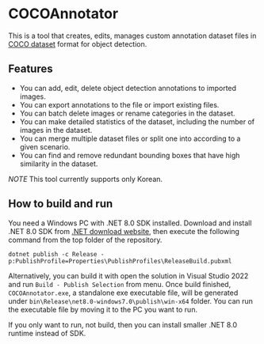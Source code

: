 # COCOAnnotator

This is a tool that creates, edits, manages custom annotation dataset files in [COCO dataset](https://cocodataset.org/#home) format for object detection.

## Features

* You can add, edit, delete object detection annotations to imported images.
* You can export annotations to the file or import existing files.
* You can batch delete images or rename categories in the dataset.
* You can make detailed statistics of the dataset, including the number of images in the dataset.
* You can merge multiple dataset files or split one into according to a given scenario.
* You can find and remove redundant bounding boxes that have high similarity in the dataset.

*NOTE* This tool currently supports only Korean.

## How to build and run

You need a Windows PC with .NET 8.0 SDK installed. Download and install .NET 8.0 SDK from [.NET download website](https://dotnet.microsoft.com/en-us/download), then execute the following command from the top folder of the repository.

```
dotnet publish -c Release -p:PublishProfile=Properties\PublishProfiles\ReleaseBuild.pubxml
```

Alternatively, you can build it with open the solution in Visual Studio 2022 and run `Build - Publish Selection` from menu. Once build finished, `COCOAnnotator.exe`, a standalone exe executable file, will be generated under `bin\Release\net8.0-windows7.0\publish\win-x64` folder. You can run the executable file by moving it to the PC you want to run.

If you only want to run, not build, then you can install smaller .NET 8.0 runtime instead of SDK.
